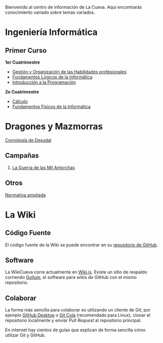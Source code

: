 <!-- TITLE: WikiCueva -->
<!-- SUBTITLE: Información variada sobre temas variados -->

Bienvenido al centro de información de La Cueva. Aquí encontrarás conocimiento variado sobre temas variados.

# Ingeniería Informática

## Primer Curso

**1er Cuatrimestre**

* [Gestión y Organización de las Habilidades profesionales](/gohp)
* [Fundamentos Lógicos de la Informática](/fli)
* [Introducción a la Programación](/ip)

**2o Cuatrimestre**

* [Cálculo](/calc)  
* [Fundamentos Físicos de la Informática](/ffi)

# Dragones y Mazmorras

[Cronología de Dexudal](/dnd/cronologia)

## Campañas

1. [La Guerra de las Mil Antorchas](/dnd/guerra-mil-antorchas)

## Otros

[Normativa ampliada](/dnd/normativa)

# La Wiki

## Código Fuente

El código fuente de la Wiki se puede encontrar en su [repositorio de GitHub](https://github.com/PabloClon/wikicueva).

## Software

La WikiCueva corre actualmente en [Wiki.js](https://github.com/Requarks/wiki). Existe un sitio de respaldo corriendo [Gollum](https://github.com/gollum/gollum), el software para wikis de GitHub con el mismo repositorio.

## Colaborar

La forma más sencilla para colaborar es utilizando un cliente de Git; por ejemplo [GitHub Desktop](https://desktop.github.com/) o [Git Cola](https://git-cola.github.io/) (recomendado para Linux), clonar el repositorio localmente y enviar *Pull Request* al repositorio principal.

En internet hay cientos de guías que explican de forma sencilla cómo utilizar Git y GitHub.
